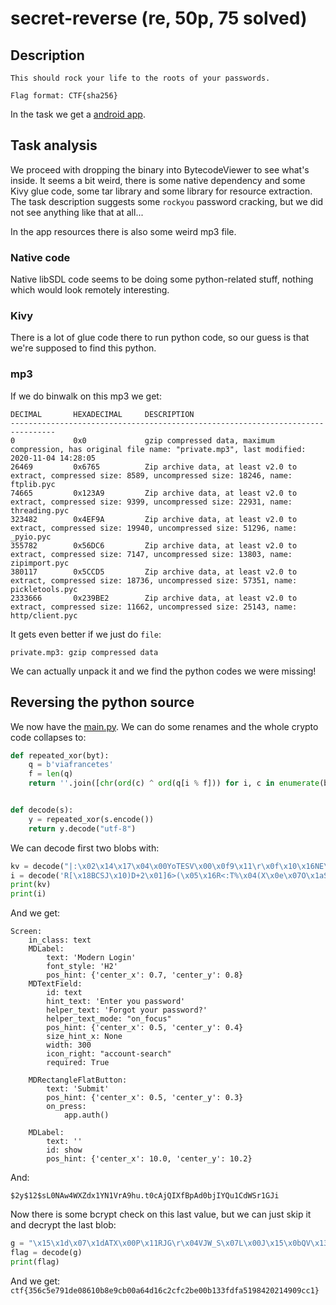 # secret-reverse (re, 50p, 75 solved)

## Description

```
This should rock your life to the roots of your passwords.

Flag format: CTF{sha256}
```

In the task we get a [android app](modern-login.apk).

## Task analysis

We proceed with dropping the binary into BytecodeViewer to see what's inside.
It seems a bit weird, there is some native dependency and some Kivy glue code, some tar library and some library for resource extraction.
The task description suggests some `rockyou` password cracking, but we did not see anything like that at all...

In the app resources there is also some weird mp3 file.

### Native code

Native libSDL code seems to be doing some python-related stuff, nothing which would look remotely interesting.

### Kivy

There is a lot of glue code there to run python code, so our guess is that we're supposed to find this python.

### mp3

If we do binwalk on this mp3 we get:

```
DECIMAL       HEXADECIMAL     DESCRIPTION
--------------------------------------------------------------------------------
0             0x0             gzip compressed data, maximum compression, has original file name: "private.mp3", last modified: 2020-11-04 14:28:05
26469         0x6765          Zip archive data, at least v2.0 to extract, compressed size: 8589, uncompressed size: 18246, name: ftplib.pyc
74665         0x123A9         Zip archive data, at least v2.0 to extract, compressed size: 9399, uncompressed size: 22931, name: threading.pyc
323482        0x4EF9A         Zip archive data, at least v2.0 to extract, compressed size: 19940, uncompressed size: 51296, name: _pyio.pyc
355782        0x56DC6         Zip archive data, at least v2.0 to extract, compressed size: 7147, uncompressed size: 13803, name: zipimport.pyc
380117        0x5CCD5         Zip archive data, at least v2.0 to extract, compressed size: 18736, uncompressed size: 57351, name: pickletools.pyc
2333666       0x239BE2        Zip archive data, at least v2.0 to extract, compressed size: 11662, uncompressed size: 25143, name: http/client.pyc
```

It gets even better if we just do `file`:

```
private.mp3: gzip compressed data
```

We can actually unpack it and we find the python codes we were missing!

## Reversing the python source

We now have the [main.py](main.py).
We can do some renames and the whole crypto code collapses to:

```python
def repeated_xor(byt):
    q = b'viafrancetes'
    f = len(q)
    return ''.join([chr(ord(c) ^ ord(q[i % f])) for i, c in enumerate(byt)])


def decode(s):
    y = repeated_xor(s.encode())
    return y.decode("utf-8")
```

We can decode first two blobs with:

```python
kv = decode("|:\x02\x14\x17\x04\x00YoTESV\x00\x0f9\x11\r\x0f\x10\x16NE\x07\x13\x11\x15lRANC(0)\x12\x14\x0c\r\\xANCETESV\x1d\x04\x1e\x06[ND(\x1b\x01\x16\x04\x07A*\x1d\x06\x07\rB~ESVIAFRA\x08\x0c\x0b\x00:\x00\x02\x10\r\x03HAI+WSoSVIAFRAN\x13\n\x07:\x1b\x1f\x07\x15\\R\x1aI\x00\x00\x1a\x11\x16\x046\x19AHA^MRXET\x15\x0c\x0f\x12\x17\x131\x1aBNECXQ\x1clRANC(01\x16\x0e\x1d'\x0f\x17\r\nYoTESVIAFR\x08\nYE\x00\x00\x0b\x02cAFRANCET\r\x1a\x18\x1d>\x12\x17\x19\x1aYES \x1d\x02\x0c\x13F\x0b\x0e\x1bC\x15\x15\x16\x00\x01\x06\x13\x02UkNCETESVI\t\x03\x1e\x11\x0b\x11:\x00\x00\x0b\x02SAA4\x0e\x1c\x04\n\x00E\n\x19\x1c\x13F\x02\x00\x1d\x10\x12\x1b\x17\x17INkFRANCETE\x1b\x13\x05\x11\x03\x00>\x1a\x06\x1d\x00:\x1e\x19\r\x04\\RC\x01\r:\x12\n\x10\x03\x1aCFxANCETESV\x19\x0e\x15-\t\x07\r\x11NE\x08Q\n\x04\x08\x06\x04\x1c<\x1dS_SFGTJRF\r\x06\x0b\x00\x00\x01)\x10F\\RQ@W\x18~ESVIAFRA\x1d\n\x1f\x11:\x1b\x1f\x07\x159\n[N-\n\x1a\x00yVIAFRANC\x12\x1d\x01\x07\x1eSAUBQdCETESVIA\x0f\x11\x0e\x00<\x17\x1d\x02\x1b\x02SAD\x13\x02\r\x0c\x10\x1a\x11^\x05\x0c\x00\x14\x11\tLiETESVIAF\x00\x04\x1f\x16\x0c\x06\x00\x17LI5\x14\x07\x04dCETESVIAlRANC(07\x16\x15\x1d\x00\x08\x15\r\x0b%\t\x15\x111\x03\x1d\x15\t\x1c[dCETESVIA\x12\x17\x19\x1aYES6\x06\x14\x04\x08\x12UkNCETESVI\x11\t\x01>\x06\n\x0b\x00_S\rN\x02\x03\x1c\x15\x0b\x11:\x0cBIVYOS^AI\x00\x00\x1a\x11\x16\x046\x18AHA^MV\toSVIAFRAN\x0c\x0b+\x15\x01\x13\x1a\x12\\xANCETESVIAFR\x00\x1e\x13K\x15\x10\x07\x1eAHlRANCETESVIAFxANCE9!?\x17\x0b\x04\nHkNCETESVI\x15\x03\n\x15TCBSoSVIAFRAN\n\x01NE\x00\x1e\x06\x16lRANCETES\x06\x06\x129\x1a\x08\x00\x17_T\x1eT\x15\x0c\x0f\x12\x17\x131\x1bBNEBFGQJRF\r\x06\x0b\x00\x00\x01)\x10F\\RP^MW\to")
i = decode('R[\x18BCSJ\x10)D+2\x01]6>(\x05\x16R<:T%\x04(X\x0e\x07O\x1aS\x065\x0f"?1\x07$\x02 \nS\x07\x1e,*\'\x1cP%\x166=\x11T3/\x1a')
print(kv)
print(i)
```

And we get:

```
Screen:
    in_class: text
    MDLabel:
        text: 'Modern Login'
        font_style: 'H2'
        pos_hint: {'center_x': 0.7, 'center_y': 0.8}
    MDTextField:
        id: text
        hint_text: 'Enter you password'
        helper_text: 'Forgot your password?'
        helper_text_mode: "on_focus" 
        pos_hint: {'center_x': 0.5, 'center_y': 0.4}
        size_hint_x: None
        width: 300
        icon_right: "account-search"
        required: True
        
    MDRectangleFlatButton:
        text: 'Submit'
        pos_hint: {'center_x': 0.5, 'center_y': 0.3}
        on_press:
            app.auth()
            
    MDLabel:
        text: ''
        id: show
        pos_hint: {'center_x': 10.0, 'center_y': 10.2}
```

And:

```
$2y$12$sL0NAw4WXZdx1YN1VrA9hu.t0cAjQIXfBpAd0bjIYQu1CdWSr1GJi
```

Now there is some bcrypt check on this last value, but we can just skip it and decrypt the last blob:

```python
g = "\x15\x1d\x07\x1dATX\x00P\x11RJG\r\x04VJW_S\x07L\x00J\x15\x0bQV\x13WZ\x07TB\x06A\x15\x0f\x02T\x10\x04^S\x07EV@\x10\r\x07\x07GPW[QFUAG]XVK\x02\rR\x18"
flag = decode(g)
print(flag)
```

And we get: `ctf{356c5e791de08610b8e9cb00a64d16c2cfc2be00b133fdfa5198420214909cc1}`
